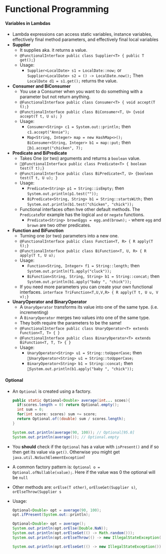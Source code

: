 # Functional Programming

#### Variables in Lambdas

- Lambda expressions can access static variables, instance variables, effectively final method parameters, and effectively final local variables
- **Supplier**
  - It supplies aka. it returns a value.
  - `@FunctionalInterface public class Supplier<T> { public T get();}`
  - Usage:
    - `Supplier<LocalDate> s1 = LocalDate::now;` or `Supplier<LocalDate> s2 = () -> LocalDate.now();` Then `LocalDate d1 = s1.get();` returns the value.
- **Consumer and BiConsumer**
  - You use a Consumer when you want to do something with a parameter but not return anything.
  - `@FunctionalInterface public class Consumer<T> { void accept(T t);}`
  - `@FunctionalInterface public class BiConsumer<T, U> {void accept(T t, U u); }`
  - Usage:
    - `Consumer<String> c1 = System.out::println;` then `c1.accept("Annie");`
    - `Map<String, Integer> map = new HashMap<>(); BiConsumer<String, Integer> b1 = map::put;` then `b1.accept("chicken", 7);`
- **Predicate and BiPredicate**
  - Takes One (or two) arguments and returns a `boolean` value.
  - `@FunctionalInterface public class Predicate<T> { boolean test(T t);}`
  - `@FunctionalInterface public class BiPredicate<T, U> {boolean test(T t, U u); }`
  - Usage:
    - `Predicate<String> p1 = String::isEmpty;` then `System.out.println(p1.test(""));`
    - `BiPredicate<String, String> b1 = String::startsWith;` then `System.out.println(b1.test("chicken", "chick"));`
  - Functional interfaces often hve other default methods. The `Predicate`for example has the logical `and` or `negate` functions.
    - `Predicate<String> brownEggs = egg.and(brown);` - where `egg` and `brown` are two other predicates.
- **Function and BiFunction**
  - Turning one (or two) parameters into a new one.
  - `@FunctionalInterface public class Function<T, R> { R apply(T t);}`
  - `@FunctionalInterface public class BiFunction<T, U, R> { R apply(T t, U u);`
  - Usage:
    - `Function<String, Integer> f1 = String::length;` then `System.out.println(f1.apply("cluck"));`
    - `BiFunction<String, String, String> b1 = String::concat;` then `System.out.println(b1.apply("baby ", "chick"));`
  - If you need more parameters you can create your own functional interfaces. `interface TriFunction<T,U,V,R> { R apply(T t, U u, V v);}`
- **UnaryOperator and BinaryOperator**
  - A `UnaryOperator` transforms its value into one of the same type. (i.e. incrementing)
  - A `BinaryOperator` merges two values into one of the same type.
  - They both require the parameters to be the same!
  - `@FunctionalInterface public class UnaryOperator<T> extends Function<T, T> { }`
  - `@FunctionalInterface public class BinaryOperator<T> extends BiFunction<T, T, T> { }`
  - Usage:
    - `UnaryOperator<String> u1 = String::toUpperCase;` then `UnaryOperator<String> u1 = String::toUpperCase;`
    - `BinaryOperator<String> b1 = String::concat;` then `System.out.println(b1.apply("baby ", "chick"));`

#### Optional

- An `Optional` is created using a factory.

    ```java
    public static Optional<Double> average(int... scoes){
      if(scores.length = 0) return Optional.empty();
      int sum = 0;
      for(int score: scores) sum += score;
      return Optional.of((double) sum / scores.length);
    }

    System.out.println(average(90, 100)); // Optional[95.0]
    System.out.println(average()); // Optional.empty
    ```
- You **should** check if the `Optional` has a value with `isPresent()` and if so then get its value via `get()`. Otherwise you might get `java.util.NoSuchElementException`!
- A common factory pattern is: `Optional o = Optional.ofNullable(value);`. Here if the value was 0 the optional will be `null`
- Other methods are: `orElse(T other)`, `orElseGet(Supplier s)`, `orElseThrow(Supplier s`
- Usage:

  ```java
  Optional<Double> opt = average(90, 100);
  opt.ifPresent(System.out::println);

  Optional<Double> opt = average();
  System.out.println(opt.orElse(Double.NaN));
  System.out.println(opt.orElseGet(() -> Math.random()));
  System.out.println(opt.orElseThrow(() -> new IllegalStateException()));

  System.out.println(opt.orElseGet(() -> new IllegalStateException())); // DOES NOT COMPILE. Expects Supplier type Double!
  ```
